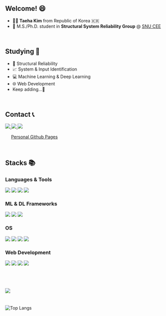 ## Welcome! 😄
- 💁‍♂️ **Taeha Kim** from Republic of Korea 🇰🇷  
- 🌱 M.S./Ph.D. student in **Structural System Reliability Group** @ [SNU CEE](https://cee.snu.ac.kr/english/index.php)
<br>

## Studying 📖
- 🏢 Structural Reliability
- 📈 System & Input Identification
- 💻 Machine Learning & Deep Learning
- 🌐 Web Development
- Keep adding...🙂 
<br>

## Contact 📞
<a href="https://github.com/comfy-quokka">
    <img src="https://img.shields.io/badge/Github-181717?style=flat-square&logo=github&logoColor=white">
</a>
<a href="mailto:99taeha@gmail.com">
    <img src="https://img.shields.io/badge/Email-red?style=flat-square&logo=gmail&logoColor=222">
</a>
<a href="https://open.kakao.com/o/sWwuRJEg">
    <img src="https://img.shields.io/badge/KakaoTalk-FFCD00?style=flat-square&logo=kakaotalk&logoColor=222">
</a>

[<img src="https://comfy-quokka.github.io/assets/favicon.ico" width="15">](https://comfy-quokka.github.io/)
[Personal Github Pages](https://comfy-quokka.github.io/)

<br>

## Stacks 📚
### Languages & Tools
<p>
    <a>
        <img src="https://img.shields.io/badge/Python-3776AB?style=for-the-badge&logo=python&logoColor=white">
    </a>
    <a>
        <img src="https://img.shields.io/badge/Rstudio-75AADB?style=for-the-badge&logo=rstudioide&logoColor=white">  
    </a>
    <a>
        <img src="https://img.shields.io/badge/C++-00599C?style=for-the-badge&logo=cplusplus&logoColor=white">  
    </a>
    <a>
        <img src="https://img.shields.io/badge/Matlab-EF923C?style=for-the-badge&logo=matlab&logoColor=white">
    </a>
</p>

### ML & DL Frameworks
<p>
    <a>
        <img src="https://img.shields.io/badge/PyTorch-EE4C2C?style=for-the-badge&logo=pytorch&logoColor=white">
    </a>
    <a>
        <img src="https://img.shields.io/badge/tensorflow-FF6F00?style=for-the-badge&logo=tensorflow&logoColor=white">
    </a>
    <a>
        <img src="https://img.shields.io/badge/huggingface-ffd21f?style=for-the-badge&logo=huggingface&logoColor=black">
    </a>
</p>

### OS
<p>
    <a>
        <img src="https://img.shields.io/badge/Linux-FCC624?style=for-the-badge&logo=linux&logoColor=black">
    </a>
    <a>
        <img src="https://img.shields.io/badge/Ubuntu-E95420?style=for-the-badge&logo=ubuntu&logoColor=white">
    </a>
    <a>
        <img src="https://img.shields.io/badge/Cent%20OS-262577?style=for-the-badge&logo=centos&logoColor=white">
    </a>
    <a>
        <img src="https://img.shields.io/badge/Windows-0078D6?style=for-the-badge&logo=microsoft&logoColor=white">
    </a>
</p>

### Web Development
<p>
    <a>
        <img src="https://img.shields.io/badge/django-092E20?style=for-the-badge&logo=django&logoColor=white">
    </a>
    <a>
        <img src="https://img.shields.io/badge/bootstarp-7952B3?style=for-the-badge&logo=bootstrap&logoColor=white">
    </a>
    <a>
        <img src="https://img.shields.io/badge/javascript-F7DF1E?style=for-the-badge&logo=javascript&logoColor=black">
    </a>
    <a>
        <img src="https://img.shields.io/badge/HTML5-E34F26?style=for-the-badge&logo=html5&logoColor=white">
    </a>
</p>
<br>

#
<a href="https://github.com/devxb/gitanimals">
<img
  src="https://render.gitanimals.org/farms/comfy-quokka"/>
</a>

#
![Top Langs](https://github-readme-stats.vercel.app/api/top-langs/?username=comfy-quokka)
